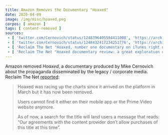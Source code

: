 ```yaml
---
title: Amazon Removes the Documentary "Hoaxed"
date: 2020-04-09
image: /img/misc/hoaxed.png
corpos: [ amazon ]
tags: [ content-removed ]
sources:
 - [ 'twitter.com/Cernovich/status/1248396405594411008', 'https://archive.is/0UBhs' ]
 - [ 'twitter.com/Cernovich/status/1248432417234251776', 'https://archive.is/yTdMm' ]
 - [ 'Reclaim The Net "Hoaxed, number one documentary on iTunes right now, suspiciously censored from Amazon Prime" by Naga Pramod (10 Apr 2020)', 'https://reclaimthenet.org/hoaxed-censorship-amazon/' ]
 - [ 'Reclaim The Net "Hoaxed documentary review: a great exploration of how the news media manipulate the world we’re living in for profit and influence" by K Fletcher (27 Mar 2019)', 'https://reclaimthenet.org/hoaxed-documentary-review/' ]
---
```


Amazon removed _Hoaxed_, a documentary produced by Mike Cernovich about the
propaganda disseminated by the legacy / corporate media. Reclaim The Net
[reported](https://reclaimthenet.org/hoaxed-censorship-amazon/):

> Hoaxed was racing up the charts since it arrived on the platform in March but
> it has now been removed.
>
> Users cannot find it either on their mobile app or the Prime Video website
> anymore.
>
> As of now, a search for the title will land users a message that reads: “Our
> agreements with the content provider don’t allow purchases of this title at
> this time”.
